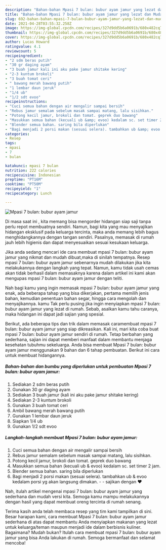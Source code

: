```yaml
---
description: "Bahan-bahan Mpasi 7 bulan: bubur ayam jamur yang lezat dan Mudah Dibuat"
title: "Bahan-bahan Mpasi 7 bulan: bubur ayam jamur yang lezat dan Mudah Dibuat"
slug: 692-bahan-bahan-mpasi-7-bulan-bubur-ayam-jamur-yang-lezat-dan-mudah-dibuat
date: 2021-04-28T03:55:32.258Z
image: https://img-global.cpcdn.com/recipes/327d9dd5b6a0691b/680x482cq70/mpasi-7-bulan-bubur-ayam-jamur-foto-resep-utama.jpg
thumbnail: https://img-global.cpcdn.com/recipes/327d9dd5b6a0691b/680x482cq70/mpasi-7-bulan-bubur-ayam-jamur-foto-resep-utama.jpg
cover: https://img-global.cpcdn.com/recipes/327d9dd5b6a0691b/680x482cq70/mpasi-7-bulan-bubur-ayam-jamur-foto-resep-utama.jpg
author: Lucas Howard
ratingvalue: 4.1
reviewcount: 5
recipeingredient:
- "2 sdm beras putih"
- "30 gr daging ayam"
- "3 buah jamur kali ini aku pake jamur shitake kering"
- "2-3 kuntum brokoli"
- "3 buah tomat ceri"
- " bawang merah bawang putih"
- "1 lembar daun jeruk"
- "1/4 ub"
- "1/2 sdt evoo"
recipeinstructions:
- "Cuci semua bahan dengan air mengalir sampai bersih"
- "Rebus jamur semalam sebelum masak sampai matang, lalu sisihkan."
- "Potong kecil jamur, brokoli dan tomat. geprek duo bawang"
- "Masukkan semua bahan (kecuali ub &amp; evoo) kedalam sc. set timer 2 jam."
- "Blender semua bahan. saring bila diperlukan"
- "Bagi menjadi 2 porsi makan (sesuai selera). tambahkan ub &amp; evoo kedalam porsi yg akan langsung dimakan.   sajikan dengan ❤️"
categories:
- Resep
tags:
- mpasi
- 7
- bulan

katakunci: mpasi 7 bulan 
nutrition: 222 calories
recipecuisine: Indonesian
preptime: "PT16M"
cooktime: "PT50M"
recipeyield: "1"
recipecategory: Lunch

---
```



![Mpasi 7 bulan: bubur ayam jamur](https://img-global.cpcdn.com/recipes/327d9dd5b6a0691b/680x482cq70/mpasi-7-bulan-bubur-ayam-jamur-foto-resep-utama.jpg)

Di masa  saat ini , kita memang bisa mengorder hidangan siap saji tanpa perlu repot membuatnya sendiri. Namun, bagi kita yang mau menyajikan hidangan eksklusif pada keluarga tercinta, maka anda memang lebih bagus menghidangkannya dengan tangan sendiri. Pasalnya, memasak di rumah jauh lebih higienis dan dapat menyesuaikan sesuai kesukaan keluarga.

Jika anda sedang mencari ide cara membuat mpasi 7 bulan: bubur ayam jamur yang nikmat dan mudah dibuat,maka di sinilah tempatnya. Resep mpasi 7 bulan: bubur ayam jamur  sebenarnya mudah dilakukan jika kita melakukannya dengan langkah yang tepat. Namun, kamu tidak usah cemas akan tidak berhasil dalam memasaknya 
karena dalam artikel ini kami akan mengupas mpasi 7 bulan: bubur ayam jamur dengan teliti.  



Nah bagi kamu yang ingin memasak mpasi 7 bulan: bubur ayam jamur yang enak, ada beberapa tahap yang bisa dikerjakan, pertama memilih jenis bahan, kemudian penentuan bahan segar, hingga cara mengolah dan menyajikannya. kamu Tak perlu pusing jika ingin menyiapkan mpasi 7 bulan: bubur ayam jamur yang lezat di rumah. Sebab, asalkan kamu  tahu caranya, maka hidangan ini dapat jadi sajian yang spesial.

Berikut, ada beberapa tips dan trik dalam memasak caramembuat mpasi 7 bulan: bubur ayam jamur yang siap dikreasikan. Kali ini, mari kita coba buat mpasi 7 bulan: bubur ayam jamur sendiri di rumah. Tetap berbahan yang sederhana, sajian ini dapat memberi manfaat dalam membantu menjaga kesehatan tubuhmu sekeluarga. Anda bisa membuat Mpasi 7 bulan: bubur ayam jamur menggunakan 9 bahan dan 6 tahap pembuatan. Berikut ini cara untuk membuat hidangannya.

<!--inarticleads1-->

##### Bahan-bahan dan bumbu yang diperlukan untuk pembuatan Mpasi 7 bulan: bubur ayam jamur:

1. Sediakan 2 sdm beras putih
1. Gunakan 30 gr daging ayam
1. Sediakan 3 buah jamur (kali ini aku pake jamur shitake kering)
1. Sediakan 2-3 kuntum brokoli
1. Gunakan 3 buah tomat ceri
1. Ambil  bawang merah bawang putih
1. Gunakan 1 lembar daun jeruk
1. Siapkan 1/4 ub
1. Gunakan 1/2 sdt evoo




<!--inarticleads2-->

##### Langkah-langkah membuat Mpasi 7 bulan: bubur ayam jamur:

1. Cuci semua bahan dengan air mengalir sampai bersih
1. Rebus jamur semalam sebelum masak sampai matang, lalu sisihkan.
1. Potong kecil jamur, brokoli dan tomat. geprek duo bawang
1. Masukkan semua bahan (kecuali ub &amp; evoo) kedalam sc. set timer 2 jam.
1. Blender semua bahan. saring bila diperlukan
1. Bagi menjadi 2 porsi makan (sesuai selera). tambahkan ub &amp; evoo kedalam porsi yg akan langsung dimakan.  -  - sajikan dengan ❤️




Nah, itulah artikel mengenai  mpasi 7 bulan: bubur ayam jamur  yang sederhana dan mudah versi kita. Semoga kamu mampu melakukannya dengan hasil yang dapat membuat oreng tercinta di rumah senang. 

Terima kasih anda telah membaca resep yang tim kami tampilkan di sini. Besar harapan kami, cara membuat  Mpasi 7 bulan: bubur ayam jamur sederhana di atas dapat membantu Anda menyiapkan makanan yang lezat untuk keluarga/teman maupun menjadi ide dalam berbisnis kuliner. Bagaimana? Mudah bukan? Itulah cara membuat mpasi 7 bulan: bubur ayam jamur yang bisa Anda lakukan di rumah. Semoga bermanfaat dan selamat mencoba!

